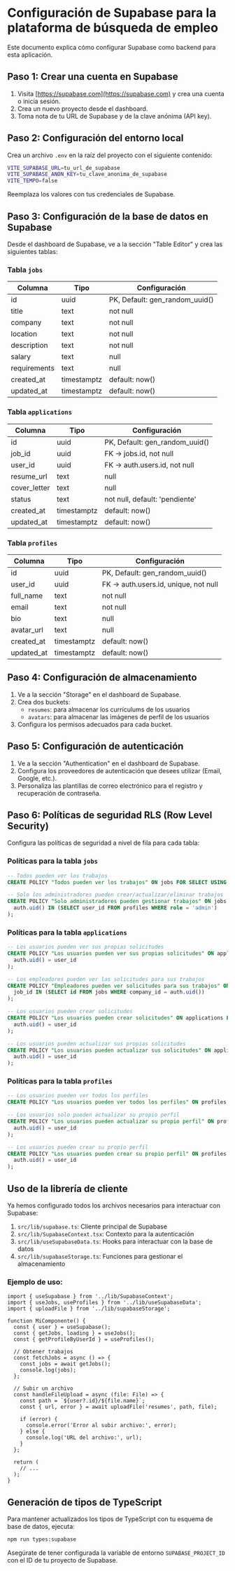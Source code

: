 # Configuración de Supabase para la plataforma de búsqueda de empleo

Este documento explica cómo configurar Supabase como backend para esta aplicación.

## Paso 1: Crear una cuenta en Supabase

1. Visita [https://supabase.com](https://supabase.com) y crea una cuenta o inicia sesión.
2. Crea un nuevo proyecto desde el dashboard.
3. Toma nota de tu URL de Supabase y de la clave anónima (API key).

## Paso 2: Configuración del entorno local

Crea un archivo `.env` en la raíz del proyecto con el siguiente contenido:

```bash
VITE_SUPABASE_URL=tu_url_de_supabase
VITE_SUPABASE_ANON_KEY=tu_clave_anonima_de_supabase
VITE_TEMPO=false
```

Reemplaza los valores con tus credenciales de Supabase.

## Paso 3: Configuración de la base de datos en Supabase

Desde el dashboard de Supabase, ve a la sección "Table Editor" y crea las siguientes tablas:

### Tabla `jobs`

| Columna       | Tipo       | Configuración               |
|--------------|------------|----------------------------|
| id           | uuid       | PK, Default: gen_random_uuid() |
| title        | text       | not null                    |
| company      | text       | not null                    |
| location     | text       | not null                    |
| description  | text       | not null                    |
| salary       | text       | null                        |
| requirements | text       | null                        |
| created_at   | timestamptz | default: now()             |
| updated_at   | timestamptz | default: now()             |

### Tabla `applications`

| Columna       | Tipo       | Configuración               |
|--------------|------------|----------------------------|
| id           | uuid       | PK, Default: gen_random_uuid() |
| job_id       | uuid       | FK -> jobs.id, not null     |
| user_id      | uuid       | FK -> auth.users.id, not null |
| resume_url   | text       | null                        |
| cover_letter | text       | null                        |
| status       | text       | not null, default: 'pendiente' |
| created_at   | timestamptz | default: now()             |
| updated_at   | timestamptz | default: now()             |

### Tabla `profiles`

| Columna       | Tipo       | Configuración               |
|--------------|------------|----------------------------|
| id           | uuid       | PK, Default: gen_random_uuid() |
| user_id      | uuid       | FK -> auth.users.id, unique, not null |
| full_name    | text       | not null                    |
| email        | text       | not null                    |
| bio          | text       | null                        |
| avatar_url   | text       | null                        |
| created_at   | timestamptz | default: now()             |
| updated_at   | timestamptz | default: now()             |

## Paso 4: Configuración de almacenamiento

1. Ve a la sección "Storage" en el dashboard de Supabase.
2. Crea dos buckets:
   - `resumes`: para almacenar los currículums de los usuarios
   - `avatars`: para almacenar las imágenes de perfil de los usuarios
3. Configura los permisos adecuados para cada bucket.

## Paso 5: Configuración de autenticación

1. Ve a la sección "Authentication" en el dashboard de Supabase.
2. Configura los proveedores de autenticación que desees utilizar (Email, Google, etc.).
3. Personaliza las plantillas de correo electrónico para el registro y recuperación de contraseña.

## Paso 6: Políticas de seguridad RLS (Row Level Security)

Configura las políticas de seguridad a nivel de fila para cada tabla:

### Políticas para la tabla `jobs`

```sql
-- Todos pueden ver los trabajos
CREATE POLICY "Todos pueden ver los trabajos" ON jobs FOR SELECT USING (true);

-- Solo los administradores pueden crear/actualizar/eliminar trabajos
CREATE POLICY "Solo administradores pueden gestionar trabajos" ON jobs FOR ALL USING (
  auth.uid() IN (SELECT user_id FROM profiles WHERE role = 'admin')
);
```

### Políticas para la tabla `applications`

```sql
-- Los usuarios pueden ver sus propias solicitudes
CREATE POLICY "Los usuarios pueden ver sus propias solicitudes" ON applications FOR SELECT USING (
  auth.uid() = user_id
);

-- Los empleadores pueden ver las solicitudes para sus trabajos
CREATE POLICY "Empleadores pueden ver solicitudes para sus trabajos" ON applications FOR SELECT USING (
  job_id IN (SELECT id FROM jobs WHERE company_id = auth.uid())
);

-- Los usuarios pueden crear solicitudes
CREATE POLICY "Los usuarios pueden crear solicitudes" ON applications FOR INSERT WITH CHECK (
  auth.uid() = user_id
);

-- Los usuarios pueden actualizar sus propias solicitudes
CREATE POLICY "Los usuarios pueden actualizar sus solicitudes" ON applications FOR UPDATE USING (
  auth.uid() = user_id
);
```

### Políticas para la tabla `profiles`

```sql
-- Los usuarios pueden ver todos los perfiles
CREATE POLICY "Los usuarios pueden ver todos los perfiles" ON profiles FOR SELECT USING (true);

-- Los usuarios solo pueden actualizar su propio perfil
CREATE POLICY "Los usuarios pueden actualizar su propio perfil" ON profiles FOR UPDATE USING (
  auth.uid() = user_id
);

-- Los usuarios pueden crear su propio perfil
CREATE POLICY "Los usuarios pueden crear su propio perfil" ON profiles FOR INSERT WITH CHECK (
  auth.uid() = user_id
);
```

## Uso de la librería de cliente

Ya hemos configurado todos los archivos necesarios para interactuar con Supabase:

1. `src/lib/supabase.ts`: Cliente principal de Supabase
2. `src/lib/SupabaseContext.tsx`: Contexto para la autenticación
3. `src/lib/useSupabaseData.ts`: Hooks para interactuar con la base de datos
4. `src/lib/supabaseStorage.ts`: Funciones para gestionar el almacenamiento

### Ejemplo de uso:

```tsx
import { useSupabase } from '../lib/SupabaseContext';
import { useJobs, useProfiles } from '../lib/useSupabaseData';
import { uploadFile } from '../lib/supabaseStorage';

function MiComponente() {
  const { user } = useSupabase();
  const { getJobs, loading } = useJobs();
  const { getProfileByUserId } = useProfiles();
  
  // Obtener trabajos
  const fetchJobs = async () => {
    const jobs = await getJobs();
    console.log(jobs);
  };
  
  // Subir un archivo
  const handleFileUpload = async (file: File) => {
    const path = `${user?.id}/${file.name}`;
    const { url, error } = await uploadFile('resumes', path, file);
    
    if (error) {
      console.error('Error al subir archivo:', error);
    } else {
      console.log('URL del archivo:', url);
    }
  };

  return (
    // ...
  );
}
```

## Generación de tipos de TypeScript

Para mantener actualizados los tipos de TypeScript con tu esquema de base de datos, ejecuta:

```bash
npm run types:supabase
```

Asegúrate de tener configurada la variable de entorno `SUPABASE_PROJECT_ID` con el ID de tu proyecto de Supabase. 